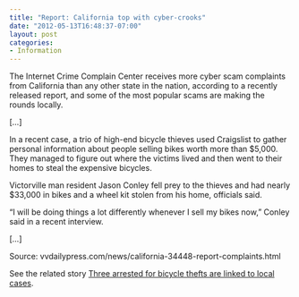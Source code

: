 ```yaml
---
title: "Report: California top with cyber-crooks"
date: "2012-05-13T16:48:37-07:00"
layout: post
categories:
- Information
---
```


The Internet Crime Complain Center receives more cyber scam complaints from California than any other state in the nation, according to a recently released report, and some of the most popular scams are making the rounds locally.  
  
\[…\]

In a recent case, a trio of high-end bicycle thieves used Craigslist to gather personal information about people selling bikes worth more than $5,000. They managed to figure out where the victims lived and then went to their homes to steal the expensive bicycles.

Victorville man resident Jason Conley fell prey to the thieves and had nearly $33,000 in bikes and a wheel kit stolen from his home, officials said.

“I will be doing things a lot differently whenever I sell my bikes now,” Conley said in a recent interview.

\[…\]

Source: vvdailypress.com/news/california-34448-report-complaints.html

See the related story [Three arrested for bicycle thefts are linked to local cases](/2012/05/three-arrested-for-bicycle-thefts-are-linked-to-local-cases/ "Three arrested for bicycle thefts are linked to local cases").